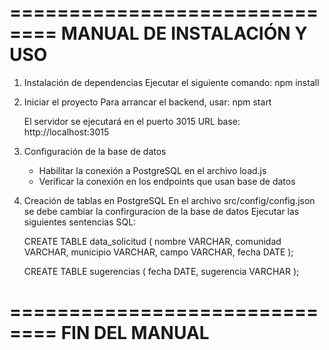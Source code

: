 ==============================
 MANUAL DE INSTALACIÓN Y USO
==============================

1. Instalación de dependencias
   Ejecutar el siguiente comando:
   npm install

2. Iniciar el proyecto
   Para arrancar el backend, usar:
   npm start

   El servidor se ejecutará en el puerto 3015
   URL base: http://localhost:3015

3. Configuración de la base de datos
   - Habilitar la conexión a PostgreSQL en el archivo load.js
   - Verificar la conexión en los endpoints que usan base de datos

4. Creación de tablas en PostgreSQL
   En el archivo src/config/config.json se debe cambiar la confirguracion de la base de datos
   Ejecutar las siguientes sentencias SQL:

   CREATE TABLE data_solicitud (
     nombre VARCHAR,
     comunidad VARCHAR,
     municipio VARCHAR,
     campo VARCHAR,
     fecha DATE
   );

   CREATE TABLE sugerencias (
     fecha DATE,
     sugerencia VARCHAR
   );


==============================
 FIN DEL MANUAL
==============================

